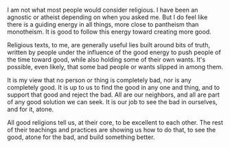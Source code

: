 I am not what most people would consider religious.  I have been an agnostic or atheist depending on when you asked me.  But I do feel like there is a guiding energy in all things, more close to pantheism than monotheism.  It is good to follow this energy toward creating more good.

Religious texts, to me, are generally useful lies built around bits of truth, written by people under the influence of the good energy to push people of the time toward good, while also holding some of their own wants.  It's possible, even likely, that some bad people or wants slipped in among them.

It is my view that no person or thing is completely bad, nor is any completely good.  It is up to us to find the good in any one and thing, and to support that good and reject the bad.  All are our neighbors, and all are part of any good solution we can seek.  It is our job to see the bad in ourselves, and for it, atone.

All good religions tell us, at their core, to be excellent to each other.  The rest of their teachings and practices are showing us how to do that, to see the good, atone for the bad, and build something better.
